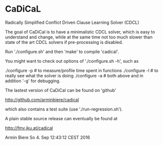 # CaDiCaL
Radically Simplified Conflict Driven Clause Learning Solver (CDCL)

The goal of CaDiCal is to have a minimalistic CDCL solver,
which is easy to understand and change, while at the same
time not too much slower than state of the art CDCL solvers
if pre-processing is disabled.

Run './configure.sh' and then 'make' to compile 'cadical'.

You might want to check out options of './configure.sh -h', such as

  ./configure -p # to measure/profile time spent in functions
  ./configure -l # to really see what the solver is doing
  ./configure -a # both above and in addition '-g' for debugging.

The lastest version of CaDiCal can be found on 'github'

  http://github.com/arminbiere/cadical

which also contains a test suite (use './run-regression.sh').

A plain stable source release can eventually be found at

  http://fmv.jku.at/cadical

Armin Biere
So 4. Sep 12:43:12 CEST 2016
